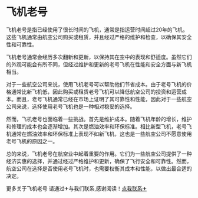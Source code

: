 # 飞机老号

飞机老号是指已经使用了很长时间的飞机，通常是指运营时间超过20年的飞机。这些飞机通常由航空公司购买或租赁，并且经过严格的维护和检查，以确保其安全性和可靠性。

飞机老号通常会经历多次翻新和更新，以保持其在空中的表现和舒适度。虽然它们的外观可能会有所不同，但经过维护和更新的老号飞机在性能和安全方面与新飞机相当。

对于一些航空公司来说，使用飞机老号可以帮助他们节省成本。由于老号飞机的价格通常比新飞机低，因此购买或租赁老号飞机可以降低航空公司的投资和运营成本。而且，老号飞机通常已经在市场上证明了其可靠性和性能，因此对于一些航空公司来说，选择使用老号飞机也是一种相对稳妥的选择。

然而，飞机老号也面临着一些挑战。首先是维护成本。随着飞机年龄的增长，维护和修理的成本也会逐渐增加。其次是燃油效率和环保标准。相比新型飞机，老号飞机通常在燃油效率和环保标准上表现不如新飞机，这也是一些航空公司不愿意使用老号飞机的原因之一。

总的来说，飞机老号在航空业中起着重要的作用。它们为一些航空公司提供了一种经济实惠的选择，并通过经过严格维护和更新，确保了飞行安全和可靠性。然而，航空公司在选择是否使用老号飞机时，也需要权衡其成本和性能，以做出最合适的决定。

更多关于飞机老号 请通过✈与我们联系,感谢阅读！[点我联系✈](https://ac.G208.com)